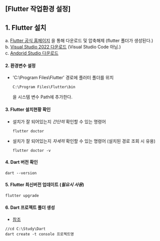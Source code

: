 ## [Flutter 작업환경 설정]

## 1. Flutter 설치
  a. [Flutter 공식 홈페이지](https://flutter-ko.dev/get-started/install) 을 통해 다운로드 및 압축해제 (flutter 폴더가 생성된다.)  
  b. [Visual Studio 2022 다운로드](https://visualstudio.microsoft.com/ko/vs/community/) (Visual Studio Code 아님.)  
  c. [Andorid Studio 다운로드](https://developer.android.com/studio/install)  

#### 2. 환경변수 설정
  - 'C:\Program Files\Flutter' 경로에 플러터 폴더를 위치 
    ```
    C:\Program Files\Flutter\bin
    ```
    을 시스템 변수 Path에 추가한다.


#### 3. Flutter 설치현황 확인
  - 설치가 잘 되어있는지 *간단히*  확인할 수 있는 명령어
    ```
    flutter doctor
    ```
  - 설치가 잘 되어있는지 *자세히*  확인할 수 있는 명령어 (설치된 경로 조회 시 유용)
    ```
    flutter doctor -v
    ```

#### 4. Dart 버전 확인
  ```
  dart --version
  ```

#### 5. Flutter 최신버전 업데이트 (*필요시 사용*)
  ```
  flutter upgrade
  ```
  
#### 6. Dart 프로젝트 폴더 생성
  - [참조](https://dart.dev/tutorials/server/get-started#3-create-a-small-app)
  ```
  //cd C:\Study\Dart
  dart create -t console 프로젝트명
  ```

